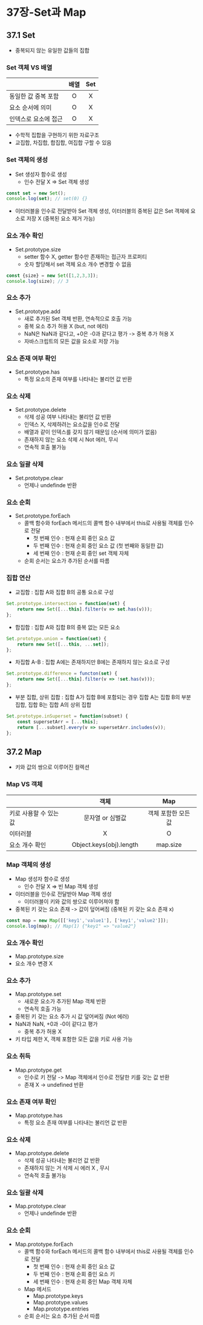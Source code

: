 # 37장-Set과 Map
## 37.1 Set
- 중복되지 않는 유일한 값들의 집합
### Set 객체 VS 배열
|                      | 배열 | Set |
|----------------------|:----:|:---:|
| 동일한 값 중복 포함  |   O  |  X  |
| 요소 순서에 의미     |   O  |  X  |
| 인덱스로 요소에 접근 |   O  |  X  |

- 수학적 집합을 구현하기 위한 자료구조
- 교집합, 차집합, 합집합, 여집합 구할 수 있음

### Set 객체의 생성
- Set 생성자 함수로 생성
    - 인수 전달 X => Set 객체 생성
```javascript
const set = new Set();
console.log(set); // set(0) {}
```
- 이터러블을 인수로 전달받아 Set 객체 생성, 이터러블의 중복된 값은 Set 객체에 요소로 저장 X (중복된 요소 제거 가능)

### 요소 개수 확인
- Set.prototype.size
    - setter 함수 X, getter 함수만 존재하는 접근자 프로퍼티
    - 숫자 할당해서 set 객체 요소 개수 변경할 수 없음
``` javascript
const {size} = new Set([1,2,3,3]);
console.log(size); // 3
```

### 요소 추가
- Set.prototype.add
    - 새로 추가된 Set 객체 반환, 연속적으로 호출 가능
    - 중복 요소 추가 허용 X (but, not 에러)
    - NaN은 NaN과 같다고, +0은 -0과 같다고 평가 -> 중복 추가 허용 X
    - 자바스크립트의 모든 값을 요소로 저장 가능

### 요소 존재 여부 확인
- Set.prototype.has
    - 특정 요소의 존재 여부를 나타내는 불리언 값 반환

### 요소 삭제
- Set.prototype.delete
    - 삭제 성공 여부 나타내는 불리언 값 반환
    - 인덱스 X, 삭제하려는 요소값을 인수로 전달
    - 배열과 같이 인덱스를 갖지 않기 때문임 (순서에 의미가 없음)
    - 존재하지 않는 요소 삭제 시 Not 에러, 무시
    - 연속적 호출 불가능

### 요소 일괄 삭제
- Set.prototype.clear
    - 언제나 undefinde 반환

### 요소 순회
- Set.prototype.forEach
    - 콜백 함수와 forEach 메서드의 콜백 함수 내부에서 this로 사용될 객체를 인수로 전달
        - 첫 번째 인수 : 현재 순회 중인 요소 값
        - 두 번째 인수 : 현재 순회 중인 요소 값 (첫 번째와 동일한 값)
        - 세 번째 인수 : 현재 순회 중인 set 객체 자체
    - 순회 순서는 요소가 추가된 순서를 따름

### 집합 연산
- 교집합 : 집합 A와 집합 B의 공통 요소로 구성
```javascript
Set.prototype.intersection = function(set) {
    return new Set([...this].filter(v => set.has(v)));
};
```
- 합집합 : 집합 A와 집합 B의 중복 없는 모든 요소
```javascript
Set.prototype.union = function(set) {
    return new Set([...this, ...set]);
};
```
- 차집합 A-B : 집합 A에는 존재하지만 B에는 존재하지 않는 요소로 구성
```javascript
Set.prototype.difference = functon(set) {
    return new Set([...this].filter(v => !set.has(v)));
};
```
- 부분 집합, 상위 집합 : 집합 A가 집합 B에 포함되는 경우 집합 A는 집합 B의 부분 집합, 집합 B는 집합 A의 상위 집합
```javascript
Set.prototype.inSuperset = function(subset) {
    const supersetArr = [...this];
    return [...subset].every(v => supersetArr.includes(v));
};
```
## 37.2 Map
- 키와 값의 쌍으로 이루어진 컬렉션
### Map VS 객체
|                        |           객체          |         Map         |
|------------------------|:-----------------------:|:-------------------:|
| 키로 사용할 수 있는 값 |     문자열 or 심벌값    | 객체 포함한 모든 값 |
| 이터러블               |            X            |          O          |
| 요소 개수 확인         | Object.keys(obj).length |       map.size      |

### Map 객체의 생성
- Map 생성자 함수로 생성
    - 인수 전달 X => 빈 Map 객체 생성
- 이터러블을 인수로 전달받아 Map 객체 생성
    - 이터러블이 키와 값의 쌍으로 이루어져야 함
- 중복된 키 갖는 요소 존재 -> 값이 덮어써짐 (중복된 키 갖는 요소 존재 x)
```javascript
const map = new Map([['key1','value1'], ['key1','value2']]);
console.log(map); // Map(1) {"key1" => "value2"}
```
### 요소 개수 확인
- Map.prototype.size
- 요소 개수 변경 X

### 요소 추가
- Map.prototype.set
    - 새로운 요소가 추가된 Map 객체 반환
    - 연속적 호출 가능
- 중복된 키 갖는 요소 추가 시 값 덮어써짐 (Not 에러)
- NaN과 NaN, +0과 -0이 같다고 평가
    - 중복 추가 허용 X
- 키 타입 제한 X, 객체 포함한 모든 값을 키로 사용 가능

### 요소 취득
- Map.prototype.get
    - 인수로 키 전달 -> Map 객체에서 인수로 전달한 키를 갖는 값 반환
    - 존재 X -> undefined 반환

### 요소 존재 여부 확인
- Map.prototype.has
    - 특정 요소 존재 여부를 나타내는 불리언 값 반환

### 요소 삭제
- Map.prototype.delete
    - 삭제 성공 나타내는 불리언 값 반환
    - 존재하지 않는 거 삭제 시 에러 X , 무시
    - 연속적 호출 불가능

### 요소 일괄 삭제
- Map.prototype.clear
    - 언제나 undefinde 반환

### 요소 순회
- Map.prototype.forEach
    - 콜백 함수와 forEach 메서드의 콜백 함수 내부에서 this로 사용될 객체를 인수로 전달
        - 첫 번째 인수 : 현재 순회 중인 요소 값
        - 두 번째 인수 : 현재 순회 중인 요소 키
        - 세 번째 인수 : 현재 순회 중인 Map 객체 자체
    - Map 메서드
        - Map.prototype.keys
        - Map.prototype.values
        - Map.prototype.entries
    - 순회 순서는 요소 추가된 순서 따름